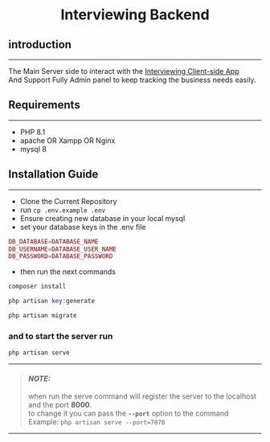 # <p align="center"> Interviewing Backend </p>

## introduction
****
The Main Server side to interact with the [Interviewing Client-side App]()\
And Support Fully Admin panel to keep tracking the business needs easily.

## Requirements
 ****

- PHP 8.1
- apache OR Xampp OR Nginx
- mysql 8
## Installation Guide

****
- Clone the Current Repository
- run ``cp .env.example .env``
- Ensure creating new database in your local mysql
- set your database keys in the .env file

```php
DB_DATABASE=DATABASE_NAME 
DB_USERNAME=DATABASE_USER_NAME 
DB_PASSWORD=DATABASE_PASSWORD
```

- then run the next commands
```php
composer install
```
```php
php artisan key:generate
```
```php
php artisan migrate
```
### and to start the server run

```php  
php artisan serve
```

---
> #### **_NOTE:_**
> when run the serve command will register the server to the localhost and the port **8000**.\
> to change it you can pass the **`--port`** option to the command\
> Example:
> ``php artisan serve --port=7070``
---
